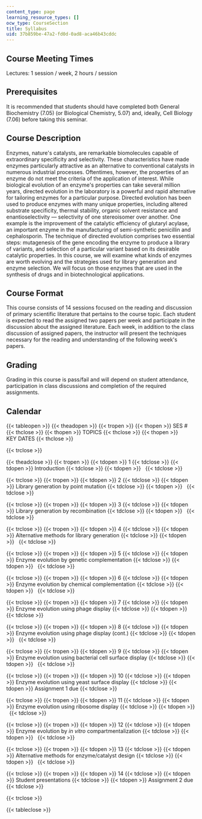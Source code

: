 ```yaml
---
content_type: page
learning_resource_types: []
ocw_type: CourseSection
title: Syllabus
uid: 37b859be-47a2-fd0d-0ad8-aca46b43cddc
---
```


Course Meeting Times
--------------------

Lectures: 1 session / week, 2 hours / session

Prerequisites
-------------

It is recommended that students should have completed both General Biochemistry (7.05) (or Biological Chemistry, 5.07) and, ideally, Cell Biology (7.06) before taking this seminar.

Course Description
------------------

Enzymes, nature's catalysts, are remarkable biomolecules capable of extraordinary specificity and selectivity. These characteristics have made enzymes particularly attractive as an alternative to conventional catalysts in numerous industrial processes. Oftentimes, however, the properties of an enzyme do not meet the criteria of the application of interest. While biological evolution of an enzyme's properties can take several million years, directed evolution in the laboratory is a powerful and rapid alternative for tailoring enzymes for a particular purpose. Directed evolution has been used to produce enzymes with many unique properties, including altered substrate specificity, thermal stability, organic solvent resistance and enantioselectivity — selectivity of one stereoisomer over another. One example is the improvement of the catalytic efficiency of glutaryl acylase, an important enzyme in the manufacturing of semi-synthetic penicillin and cephalosporin. The technique of directed evolution comprises two essential steps: mutagenesis of the gene encoding the enzyme to produce a library of variants, and selection of a particular variant based on its desirable catalytic properties. In this course, we will examine what kinds of enzymes are worth evolving and the strategies used for library generation and enzyme selection. We will focus on those enzymes that are used in the synthesis of drugs and in biotechnological applications.

Course Format
-------------

This course consists of 14 sessions focused on the reading and discussion of primary scientific literature that pertains to the course topic. Each student is expected to read the assigned two papers per week and participate in the discussion about the assigned literature. Each week, in addition to the class discussion of assigned papers, the instructor will present the techniques necessary for the reading and understanding of the following week's papers.

Grading
-------

Grading in this course is pass/fail and will depend on student attendance, participation in class discussions and completion of the required assignments.

Calendar
--------

{{< tableopen >}}
{{< theadopen >}}
{{< tropen >}}
{{< thopen >}}
SES #
{{< thclose >}}
{{< thopen >}}
TOPICS
{{< thclose >}}
{{< thopen >}}
KEY DATES
{{< thclose >}}

{{< trclose >}}

{{< theadclose >}}
{{< tropen >}}
{{< tdopen >}}
1
{{< tdclose >}}
{{< tdopen >}}
Introduction
{{< tdclose >}}
{{< tdopen >}}
 
{{< tdclose >}}

{{< trclose >}}
{{< tropen >}}
{{< tdopen >}}
2
{{< tdclose >}}
{{< tdopen >}}
Library generation by point mutation
{{< tdclose >}}
{{< tdopen >}}
 
{{< tdclose >}}

{{< trclose >}}
{{< tropen >}}
{{< tdopen >}}
3
{{< tdclose >}}
{{< tdopen >}}
Library generation by recombination
{{< tdclose >}}
{{< tdopen >}}
 
{{< tdclose >}}

{{< trclose >}}
{{< tropen >}}
{{< tdopen >}}
4
{{< tdclose >}}
{{< tdopen >}}
Alternative methods for library generation
{{< tdclose >}}
{{< tdopen >}}
 
{{< tdclose >}}

{{< trclose >}}
{{< tropen >}}
{{< tdopen >}}
5
{{< tdclose >}}
{{< tdopen >}}
Enzyme evolution by genetic complementation
{{< tdclose >}}
{{< tdopen >}}
 
{{< tdclose >}}

{{< trclose >}}
{{< tropen >}}
{{< tdopen >}}
6
{{< tdclose >}}
{{< tdopen >}}
Enzyme evolution by chemical complementation
{{< tdclose >}}
{{< tdopen >}}
 
{{< tdclose >}}

{{< trclose >}}
{{< tropen >}}
{{< tdopen >}}
7
{{< tdclose >}}
{{< tdopen >}}
Enzyme evolution using phage display
{{< tdclose >}}
{{< tdopen >}}
 
{{< tdclose >}}

{{< trclose >}}
{{< tropen >}}
{{< tdopen >}}
8
{{< tdclose >}}
{{< tdopen >}}
Enzyme evolution using phage display (cont.)
{{< tdclose >}}
{{< tdopen >}}
 
{{< tdclose >}}

{{< trclose >}}
{{< tropen >}}
{{< tdopen >}}
9
{{< tdclose >}}
{{< tdopen >}}
Enzyme evolution using bacterial cell surface display
{{< tdclose >}}
{{< tdopen >}}
 
{{< tdclose >}}

{{< trclose >}}
{{< tropen >}}
{{< tdopen >}}
10
{{< tdclose >}}
{{< tdopen >}}
Enzyme evolution using yeast surface display
{{< tdclose >}}
{{< tdopen >}}
Assignment 1 due
{{< tdclose >}}

{{< trclose >}}
{{< tropen >}}
{{< tdopen >}}
11
{{< tdclose >}}
{{< tdopen >}}
Enzyme evolution using ribosome display
{{< tdclose >}}
{{< tdopen >}}
 
{{< tdclose >}}

{{< trclose >}}
{{< tropen >}}
{{< tdopen >}}
12
{{< tdclose >}}
{{< tdopen >}}
Enzyme evolution by _in vitro_ compartmentalization
{{< tdclose >}}
{{< tdopen >}}
 
{{< tdclose >}}

{{< trclose >}}
{{< tropen >}}
{{< tdopen >}}
13
{{< tdclose >}}
{{< tdopen >}}
Alternative methods for enzyme/catalyst design
{{< tdclose >}}
{{< tdopen >}}
 
{{< tdclose >}}

{{< trclose >}}
{{< tropen >}}
{{< tdopen >}}
14
{{< tdclose >}}
{{< tdopen >}}
Student presentations
{{< tdclose >}}
{{< tdopen >}}
Assignment 2 due
{{< tdclose >}}

{{< trclose >}}

{{< tableclose >}}